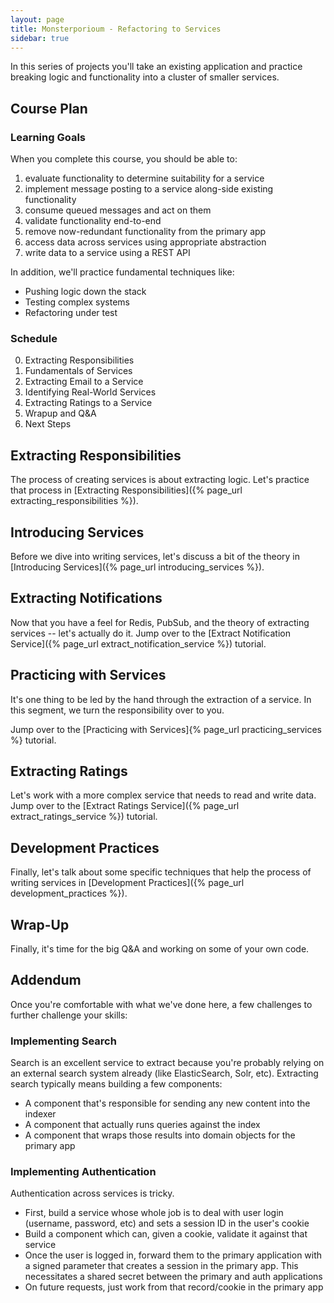```yaml
---
layout: page
title: Monsterporioum - Refactoring to Services
sidebar: true
---
```


In this series of projects you'll take an existing application and practice breaking logic and functionality into a cluster of smaller services.

## Course Plan

### Learning Goals

When you complete this course, you should be able to:

1. evaluate functionality to determine suitability for a service
2. implement message posting to a service along-side existing functionality
3. consume queued messages and act on them
4. validate functionality end-to-end
5. remove now-redundant functionality from the primary app
6. access data across services using appropriate abstraction
7. write data to a service using a REST API

In addition, we'll practice fundamental techniques like:

* Pushing logic down the stack
* Testing complex systems
* Refactoring under test

### Schedule

0. Extracting Responsibilities
1. Fundamentals of Services
2. Extracting Email to a Service
3. Identifying Real-World Services
4. Extracting Ratings to a Service
5. Wrapup and Q&A
6. Next Steps

## Extracting Responsibilities

The process of creating services is about extracting logic. Let's practice that process in [Extracting Responsibilities]({% page_url extracting_responsibilities %}).

## Introducing Services

Before we dive into writing services, let's discuss a bit of the theory in [Introducing Services]({% page_url introducing_services %}).

## Extracting Notifications

Now that you have a feel for Redis, PubSub, and the theory of extracting services -- let's actually do it. Jump over to the [Extract Notification Service]({% page_url extract_notification_service %}) tutorial.

## Practicing with Services

It's one thing to be led by the hand through the extraction of a service. In this segment, we turn the responsibility over to you. 

Jump over to the [Practicing with Services]{% page_url practicing_services %} tutorial.

## Extracting Ratings

Let's work with a more complex service that needs to read and write data. Jump over to the [Extract Ratings Service]({% page_url extract_ratings_service %}) tutorial.

## Development Practices

Finally, let's talk about some specific techniques that help the process of writing services in [Development Practices]({% page_url development_practices %}).

## Wrap-Up

Finally, it's time for the big Q&A and working on some of your own code.

## Addendum

Once you're comfortable with what we've done here, a few challenges to further challenge your skills:

### Implementing Search

Search is an excellent service to extract because you're probably relying on an external search system already (like ElasticSearch, Solr, etc). Extracting search typically means building a few components:

* A component that's responsible for sending any new content into the indexer
* A component that actually runs queries against the index
* A component that wraps those results into domain objects for the primary app

### Implementing Authentication

Authentication across services is tricky.

* First, build a service whose whole job is to deal with user login (username, password, etc) and sets a session ID in the user's cookie
* Build a component which can, given a cookie, validate it against that service
* Once the user is logged in, forward them to the primary application with a signed parameter that creates a session in the primary app. This necessitates a shared secret between the primary and auth applications
* On future requests, just work from that record/cookie in the primary app
